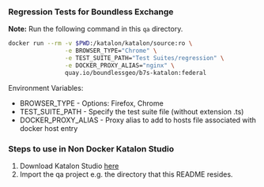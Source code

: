 ### Regression Tests for Boundless Exchange

**Note:** Run the following command in this `qa` directory.

```bash
docker run --rm -v $PWD:/katalon/katalon/source:ro \
                -e BROWSER_TYPE="Chrome" \
                -e TEST_SUITE_PATH="Test Suites/regression" \
                -e DOCKER_PROXY_ALIAS="nginx" \
                quay.io/boundlessgeo/b7s-katalon:federal
```

Environment Variables:
+ BROWSER_TYPE - Options: Firefox, Chrome
+ TEST_SUITE_PATH - Specify the test suite file (without extension .ts)
+ DOCKER_PROXY_ALIAS - Proxy alias to add to hosts file associated with docker host entry

### Steps to use in Non Docker Katalon Studio

1. Download Katalon Studio [here](https://www.katalon.com/)
2. Import the qa project e.g. the directory that this README resides.
